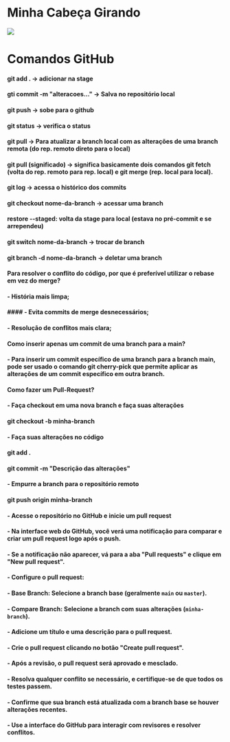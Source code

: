 # Minha Cabeça Girando


![](cabeca.gif.gif)

# Comandos GitHub
#### git add . -> adicionar na stage
#### gti commit -m "alteracoes..." -> Salva no repositório local
#### git push -> sobe para o github
#### git status -> verifica o status
#### git pull -> Para atualizar a branch local com as alterações de uma branch remota (do rep. remoto direto para o local)
#### git pull (significado) -> significa basicamente dois comandos git fetch (volta do rep. remoto para rep. local) e git merge (rep. local para local).
#### git log -> acessa o histórico dos commits
#### git checkout nome-da-branch -> acessar uma branch 
#### restore --staged: volta da stage para local (estava no pré-commit e se arrependeu)

#### git switch nome-da-branch -> trocar de branch

#### git branch -d nome-da-branch -> deletar uma branch

#### Para resolver o conflito do código, por que é preferível utilizar o rebase em vez do merge?
#### - História mais limpa;
#### #### - Evita commits de merge desnecessários;
#### - Resolução de conflitos mais clara;

#### Como inserir apenas um commit de uma branch para a main?
#### - Para inserir um commit específico de uma branch para a branch main, pode ser usado o comando git cherry-pick que permite aplicar as alterações de um commit específico em outra branch.


#### Como fazer um Pull-Request?

#### - Faça checkout em uma nova branch e faça suas alterações
####	git checkout -b minha-branch
#### - Faça suas alterações no código
####	git add .
####	git commit -m "Descrição das alterações"

#### -  Empurre a branch para o repositório remoto
####	git push origin minha-branch

#### - Acesse o repositório no GitHub e inicie um pull request
#### - Na interface web do GitHub, você verá uma notificação para comparar e criar um pull request logo após o push.
#### - Se a notificação não aparecer, vá para a aba "Pull requests" e clique em "New pull request".

#### - Configure o pull request:
#### - Base Branch: Selecione a branch base (geralmente `main` ou `master`).
#### - Compare Branch: Selecione a branch com suas alterações (`minha-branch`).
#### - Adicione um título e uma descrição para o pull request.

#### - Crie o pull request clicando no botão "Create pull request".

#### - Após a revisão, o pull request será aprovado e mesclado.
#### - Resolva qualquer conflito se necessário, e certifique-se de que todos os testes passem.

#### - Confirme que sua branch está atualizada com a branch base se houver alterações recentes.
#### - Use a interface do GitHub para interagir com revisores e resolver conflitos.


